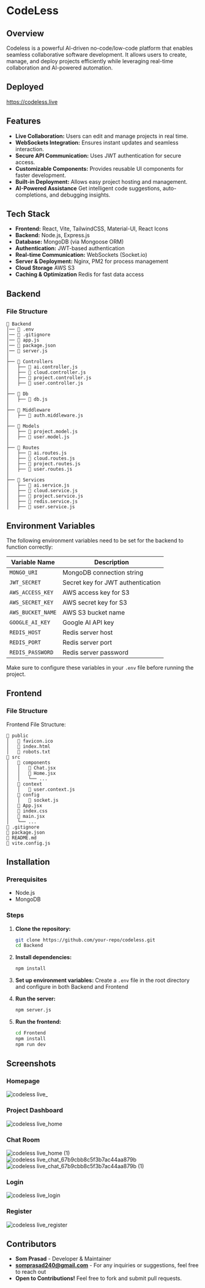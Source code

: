 # CodeLess

## Overview

Codeless is a powerful AI-driven no-code/low-code platform that enables seamless collaborative software development. It allows users to create, manage, and deploy projects efficiently while leveraging real-time collaboration and AI-powered automation.

## Deployed
https://codeless.live

## Features

- **Live Collaboration:** Users can edit and manage projects in real time.
- **WebSockets Integration:** Ensures instant updates and seamless interaction.
- **Secure API Communication:** Uses JWT authentication for secure access.
- **Customizable Components:** Provides reusable UI components for faster development.
- **Built-in Deployment:** Allows easy project hosting and management.
- **AI-Powered Assistance** Get intelligent code suggestions, auto-completions, and debugging insights.

## Tech Stack

- **Frontend:** React, Vite, TailwindCSS, Material-UI, React Icons
- **Backend:** Node.js, Express.js
- **Database:** MongoDB (via Mongoose ORM)
- **Authentication:** JWT-based authentication
- **Real-time Communication:** WebSockets (Socket.io)
- **Server & Deployment:** Nginx, PM2 for process management
- **Cloud Storage** AWS S3
- **Caching & Optimization** Redis for fast data access


## Backend

### File Structure
```
📂 Backend
│── 📄 .env
│── 📄 .gitignore
│── 📄 app.js
│── 📄 package.json
│── 📄 server.js
│
├── 📂 Controllers
│   ├── 📄 ai.controller.js
│   ├── 📄 cloud.controller.js
│   ├── 📄 project.controller.js
│   ├── 📄 user.controller.js
│
├── 📂 Db
│   ├── 📄 db.js
│
├── 📂 Middleware
│   ├── 📄 auth.middleware.js
│
├── 📂 Models
│   ├── 📄 project.model.js
│   ├── 📄 user.model.js
│
├── 📂 Routes
│   ├── 📄 ai.routes.js
│   ├── 📄 cloud.routes.js
│   ├── 📄 project.routes.js
│   ├── 📄 user.routes.js
│
├── 📂 Services
│   ├── 📄 ai.service.js
│   ├── 📄 cloud.service.js
│   ├── 📄 project.service.js
│   ├── 📄 redis.service.js
│   ├── 📄 user.service.js
```

## Environment Variables

The following environment variables need to be set for the backend to function correctly:

| Variable Name      | Description                          |
|--------------------|--------------------------------------|
| `MONGO_URI`       | MongoDB connection string           |
| `JWT_SECRET`      | Secret key for JWT authentication   |
| `AWS_ACCESS_KEY`  | AWS access key for S3               |
| `AWS_SECRET_KEY`  | AWS secret key for S3               |
| `AWS_BUCKET_NAME` | AWS S3 bucket name                  |
| `GOOGLE_AI_KEY`   | Google AI API key                   |
| `REDIS_HOST`      | Redis server host                   |
| `REDIS_PORT`      | Redis server port                   |
| `REDIS_PASSWORD`  | Redis server password               |

Make sure to configure these variables in your `.env` file before running the project.

## Frontend

### File Structure

Frontend File Structure:
```
📂 public
│   📄 favicon.ico
│   📄 index.html
│   📄 robots.txt
📂 src
│   📂 components
│   │   📄 Chat.jsx
│   │   📄 Home.jsx
│   │   └── ...
│   📂 context
│   │   📄 user.context.js
│   📂 config
│   │   📄 socket.js
│   📄 App.jsx
│   📄 index.css
│   📄 main.jsx
│   └── ...
📄 .gitignore
📄 package.json
📄 README.md
📄 vite.config.js
```
## Installation

### Prerequisites

- Node.js
- MongoDB

### Steps

1. **Clone the repository:**
   ```bash
   git clone https://github.com/your-repo/codeless.git
   cd Backend
   ```
2. **Install dependencies:**
   ```bash
   npm install
   ```
3. **Set up environment variables:**
   Create a `.env` file in the root directory and configure in both Backend and Frontend

4. **Run the server:**
   ```bash
   npm server.js
   ```
5. **Run the frontend:**
   ```bash
   cd Frontend
   npm install
   npm run dev
   ```

## Screenshots

### Homepage
![codeless live_](https://github.com/user-attachments/assets/f402ef24-259b-4230-8c11-2822d97a1655)

### Project Dashboard
![codeless live_home](https://github.com/user-attachments/assets/247434c7-5107-4328-966a-2d88082f1abd)

### Chat Room
![codeless live_home (1)](https://github.com/user-attachments/assets/83c0c94d-fb51-4673-81fc-86fbb9fe1d70)
![codeless live_chat_67b9cbb8c5f3b7ac44aa879b](https://github.com/user-attachments/assets/ddf3acdf-6f18-4f8d-9fbf-33a576e2f639)
![codeless live_chat_67b9cbb8c5f3b7ac44aa879b (1)](https://github.com/user-attachments/assets/fd33aacd-0cf9-431d-aa1f-e52d5968bc3e)

### Login
![codeless live_login](https://github.com/user-attachments/assets/8c9e0c50-f192-46c3-9331-bf4fa050df23)

### Register
![codeless live_register](https://github.com/user-attachments/assets/17f776fe-50e8-4df1-8cf8-1afc97b000a2)









## Contributors

- **Som Prasad** - Developer & Maintainer
- **somprasad240@gmail.com** - For any inquiries or suggestions, feel free to reach out
- **Open to Contributions!** Feel free to fork and submit pull requests.


